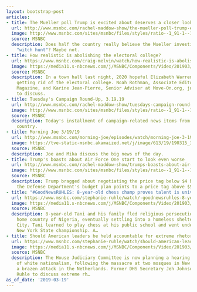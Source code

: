 ```yaml
---
layout: bootstrap-post
articles:
- title: The Mueller poll Trump is excited about deserves a closer look
  url: http://www.msnbc.com/rachel-maddow-show/the-mueller-poll-trump-excited-about-deserves-closer-look
  image: http://www.msnbc.com/sites/msnbc/files/styles/ratio--1_91-1--1200x630/public/mueller-3_0.jpg?itok=fRKOGJVz
  source: MSNBC
  description: Does half the country really believe the Mueller investigation is a
    "witch hunt"? Maybe not.
- title: How realistic is abolishing the electoral college?
  url: https://www.msnbc.com/craig-melvin/watch/how-realistic-is-abolishing-the-electoral-college-1460972611749
  image: https://media11.s-nbcnews.com/j/MSNBC/Components/Video/201903/n_melvin_warren_190319_1920x1080.nbcnews-fp-1200-630.jpg
  source: MSNBC
  description: In a town hall last night, 2020 hopeful Elizabeth Warren talked about
    getting rid of the electoral college. Noah Rothman, Associate Editor at Commentary
    Magazine, and Karine Jean-Pierre, Senior Adviser at Move-On.org, join Craig Melvin
    to discuss.
- title: Tuesday's Campaign Round-Up, 3.19.19
  url: http://www.msnbc.com/rachel-maddow-show/tuesdays-campaign-round-31919
  image: http://www.msnbc.com/sites/msnbc/files/styles/ratio--1_91-1--1200x630/public/maddow_campaignroundup_general.png?itok=q9pFWELg
  source: MSNBC
  description: Today's installment of campaign-related news items from across the
    country.
- title: Morning Joe 3/19/19
  url: http://www.msnbc.com/morning-joe/episodes/watch/morning-joe-3-19-19-episode
  image: https://tve-static-msnbc.akamaized.net/j/image/613/19/190315_3923452_Morning_Joe_3_19_19_800x450_1460936259580.video_1067x600.jpg
  source: MSNBC
  description: Joe and Mika discuss the big news of the day.
- title: Trump's boasts about Air Force One start to look even worse
  url: http://www.msnbc.com/rachel-maddow-show/trumps-boasts-about-air-force-one-start-look-even-worse
  image: http://www.msnbc.com/sites/msnbc/files/styles/ratio--1_91-1--1200x630/public/afp_ls803.jpg?itok=f1PnPDfe
  source: MSNBC
  description: Trump bragged about negotiating the price tag below $4 billion, but
    the Defense Department's budget plan points to a price tag above $5 billion.
- title: "#GoodNewsRUHLES: 8-year-old chess champ proves talent is universal"
  url: https://www.msnbc.com/stephanie-ruhle/watch/-goodnewsruhles-8-year-old-chess-champ-proves-talent-is-universal-1460872259642
  image: https://media11.s-nbcnews.com/j/MSNBC/Components/Video/201903/n_ruhle_gnr_190319_1920x1080.nbcnews-fp-1200-630.jpg
  source: MSNBC
  description: 8-year-old Tani and his family fled religious persecution in their
    home country of Nigeria, eventually settling into a homeless shelter in New York
    City. Tani learned to play chess at his public school and went undefeated in the
    New York State championship. A…
- title: Should American leaders be held accountable for extreme rhetoric?
  url: https://www.msnbc.com/stephanie-ruhle/watch/should-american-leaders-be-held-accountable-for-extreme-rhetoric-1460867651979
  image: https://media11.s-nbcnews.com/j/MSNBC/Components/Video/201903/n_ruhle_jeh_190319_1920x1080.nbcnews-fp-1200-630.jpg
  source: MSNBC
  description: The House Judiciary Committee is now planning a hearing on the rise
    of white nationalism, following the massacre at two mosques in New Zealand and
    a brazen attack in the Netherlands. Former DHS Secretary Jeh Johnson joins Stephanie
    Ruhle to discuss extreme rh…
as_of_date: '2019-03-19'
---
```


